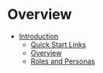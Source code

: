 # Overview

<!-- USE THIS SUMMARY FILE FOR PDF GENERATION ONLY -->

* [Introduction](README.md)
  * [Quick Start Links](vic_quickstart.md)
  * [Overview](introduction.md)
  * [Roles and Personas](roles_and_personas.md)
